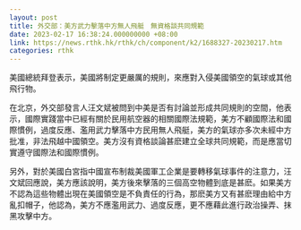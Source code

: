 ```yaml
---
layout: post
title: 外交部：美方武力擊落中方無人飛艇　無資格談共同規範
date: 2023-02-17 16:38:24.000000000 +08:00
link: https://news.rthk.hk/rthk/ch/component/k2/1688327-20230217.htm
categories: rthk
---
```


美國總統拜登表示，美國將制定更嚴厲的規則，來應對入侵美國領空的氣球或其他飛行物。

在北京，外交部發言人汪文斌被問到中美是否有討論並形成共同規則的空間，他表示，國際實踐當中已經有關於民用航空器的相關國際法規範，美方不顧國際法和國際慣例，過度反應、濫用武力擊落中方民用無人飛艇，美方的氣球亦多次未經中方批准，非法飛越中國領空。美方沒有資格談論甚麽建立全球共同規範，而是應當切實遵守國際法和國際慣例。

另外，對於美國白宮指中國宣布制裁美國軍工企業是要轉移氣球事件的注意力，汪文斌回應說，美方應該說明，美方後來擊落的三個高空物體到底是甚麽。如果美方不認為這些物體出現在美國領空是不負責任的行為，那麽美方又有甚麽理由給中方亂扣帽子，他認為，美方不應濫用武力、過度反應，更不應藉此進行政治操弄、抹黑攻擊中方。 
